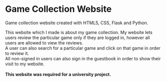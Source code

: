 # Game Collection Website
Game collection website created with HTML5, CSS, Flask and Python.

This website which I made is about my game collection. My website lets users review the particular game only if they are logged in, however all users are allowed to view the reviews. 
<br>
A user can also search for a particular game and click on that game in order to review it. 
<br>
All non-signed in users can also sign in the guestbook in order to show their visit to my website.
<br>
<br>
<b>This website was required for a university project.</b>
